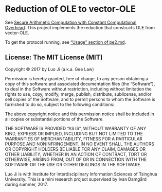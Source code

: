 # Reduction of OLE to vector-OLE

See [Secure Arithmetic Computation with Constant Computational Overhead](http://eprint.iacr.org/2017/617/20170627:191617). This project implements the reduction that constructs OLE from vector-OLE.

To get the protocol running, see [“Usage” section of pe2.md](docs/pe2.md#usage).

## License: The MIT License (MIT)

Copyright © 2017 by Luo Ji (a.k.a. Gee Law)

Permission is hereby granted, free of charge, to any person obtaining a copy of this software and associated documentation files (the “Software”), to deal in the Software without restriction, including without limitation the rights to use, copy, modify, merge, publish, distribute, sublicense, and/or sell copies of the Software, and to permit persons to whom the Software is furnished to do so, subject to the following conditions:

The above copyright notice and this permission notice shall be included in all copies or substantial portions of the Software.

THE SOFTWARE IS PROVIDED “AS IS”, WITHOUT WARRANTY OF ANY KIND, EXPRESS OR IMPLIED, INCLUDING BUT NOT LIMITED TO THE WARRANTIES OF MERCHANTABILITY, FITNESS FOR A PARTICULAR PURPOSE AND NONINFRINGEMENT. IN NO EVENT SHALL THE AUTHORS OR COPYRIGHT HOLDERS BE LIABLE FOR ANY CLAIM, DAMAGES OR OTHER LIABILITY, WHETHER IN AN ACTION OF CONTRACT, TORT OR OTHERWISE, ARISING FROM, OUT OF OR IN CONNECTION WITH THE SOFTWARE OR THE USE OR OTHER DEALINGS IN THE SOFTWARE.

Luo Ji is with Institute for Interdisciplinary Information Sciences of Tsinghua University. This is a mini research project supervised by Ivan Damgård during summer, 2017.

